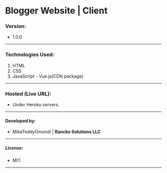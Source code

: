 # Blogger Website | Client

### Version:
- 1.0.0
___

### Technologies Used: 
1. HTML
2. CSS
3. JavaScript - Vue.js(CDN package)
___

### Hosted (Live URL):
- Under Heroku servers.
___

#### Developed by:
- MikeTeddyOmondi | **Rancko Solutions LLC**
___

##### License: 
- MIT.
___